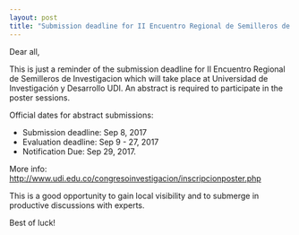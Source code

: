 ```yaml
---
layout: post
title: "Submission deadline for II Encuentro Regional de Semilleros de Investigacion"
---
```

Dear all,  

This is just a reminder of the submission deadline for II Encuentro Regional de Semilleros de Investigacion which will take place at Universidad de Investigación y Desarrollo UDI. An abstract is required to participate in the poster sessions.

Official dates for abstract submissions:

- Submission deadline: Sep 8, 2017
- Evaluation deadline: Sep 9 - 27, 2017
- Notification Due: Sep 29, 2017.

More info: http://www.udi.edu.co/congresoinvestigacion/inscripcionposter.php

This is a good opportunity to gain local visibility and to submerge in productive discussions with experts.

Best of luck!

<br><br><br><br>
